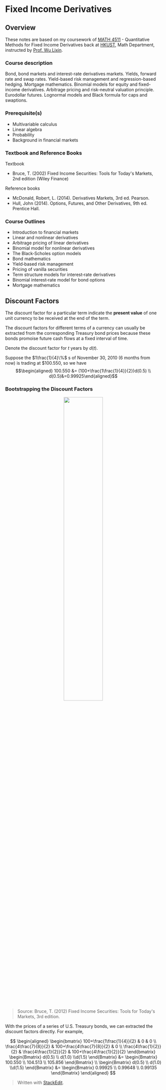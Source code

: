 # Fixed Income Derivatives

## Overview

These notes are based on my coursework of [MATH 4511](https://prog-crs.ust.hk/ugcourse/2020-21/MATH) - Quantitative Methods for Fixed Income Derivatives back at [HKUST](https://www.ust.hk/home), Math Department, instructed by [Prof. Wu Lixin](https://www.math.ust.hk/~malwu/).

### Course description
Bond, bond markets and interest-rate derivatives markets. Yields, forward rate and swap rates. Yield-based risk management and regression-based hedging. Mortgage mathematics. Binomial models for equity and fixed-income derivatives. Arbitrage pricing and risk-neutral valuation principle. Eurodollar futures. Lognormal models and Black formula for caps and swaptions.

### Prerequisite(s)
- Multivariable calculus
- Linear algebra
- Probability
- Background in financial markets

### Textbook and Reference Books

Textbook
- Bruce, T. (2002) Fixed Income Securities: Tools for Today's Markets, 2nd edition (Wiley Finance)

Reference books  
- McDonald, Robert, L. (2014). Derivatives Markets, 3rd ed. Pearson.  
- Hull, John (2014). Options, Futures, and Other Derivatives, 9th ed. Prentice Hall.

### Course Outlines

- Introduction to financial markets  
- Linear and nonlinear derivatives
- Arbitrage pricing of linear derivatives
- Binomial model for nonlinear derivatives
- The Black‐Scholes option models
- Bond mathematics   
- Yield‐based risk management  
- Pricing of vanilla securities  
- Term structure models for interest‐rate derivatives
- Binomial interest‐rate model for bond options
- Mortgage mathematics



## Discount Factors

The discount factor for a particular term indicate the **present value** of one unit currency to be received at the end of the term. 

The discount factors for different terms of a currency can usually be extracted from the corresponding Treasury bond prices because these bonds promoise future cash flows at a fixed interval of time. 

Denote the discount factor for $t$ years by $d(t)$.

Suppose the $1\frac{1}{4}\%$ s of November 30, 2010 (6 months from now) is trading at $100.550, so we have $$\begin{aligned} 100.550 &= (100+\frac{1\frac{1}{4}}{2})d(0.5) \\ d(0.5)&=0.99925\end{aligned}$$

### Bootstrapping the Discount Factors

<p align="center">
	<img src="https://i.imgur.com/GzOkgy7.png" 
	height="50%" width="50%"/>
</p>

>Source: Bruce, T. (2012) Fixed Income Securities: Tools for Today's Markets, 3rd edition.

With the prices of a series of U.S. Treasury bonds, we can extracted the discount factors directly. For example, 

$$
\begin{aligned}
\begin{bmatrix}
	100+\frac{1\frac{1}{4}}{2} & 0 & 0 \\
	\frac{4\frac{7}{8}}{2} & 100+\frac{4\frac{7}{8}}{2} & 0 \\
	\frac{4\frac{1}{2}}{2} & \frac{4\frac{1}{2}}{2} & 100+\frac{4\frac{1}{2}}{2} 
\end{bmatrix} 
\begin{Bmatrix}
d(0.5) \\ d(1.0) \\d(1.5)
\end{Bmatrix}
&= \begin{Bmatrix} 
100.550 \\ 104.513 \\ 105.856
\end{Bmatrix} \\
\begin{Bmatrix}
d(0.5) \\ d(1.0) \\d(1.5)
\end{Bmatrix}
&= \begin{Bmatrix}
0.99925 \\ 0.99648 \\ 0.99135
\end{Bmatrix}
\end{aligned}
$$




> Written with [StackEdit](https://stackedit.io/).
<!--stackedit_data:
eyJoaXN0b3J5IjpbLTEyMDYyNTE2OTIsNDI4MjQ3Mjk3LDU1Mz
IxNDg2NF19
-->